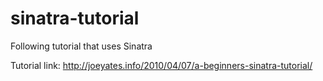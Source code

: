 # sinatra-tutorial
Following tutorial that uses Sinatra

Tutorial link: http://joeyates.info/2010/04/07/a-beginners-sinatra-tutorial/
